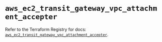 # `aws_ec2_transit_gateway_vpc_attachment_accepter`

Refer to the Terraform Registry for docs: [`aws_ec2_transit_gateway_vpc_attachment_accepter`](https://registry.terraform.io/providers/hashicorp/aws/6.10.0/docs/resources/ec2_transit_gateway_vpc_attachment_accepter).
